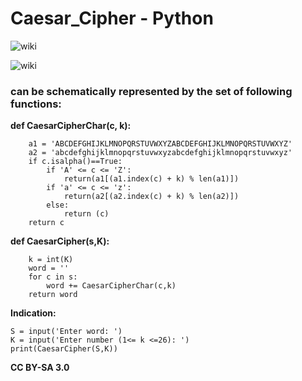 # Caesar_Cipher - Python

 ![wiki](https://upload.wikimedia.org/wikipedia/commons/4/4a/Caesar_cipher_left_shift_of_3.svg)

![wiki](https://en.m.wikipedia.org/wiki/Caesar_cipher)

### can be schematically represented by the set of following functions:

**def CaesarCipherChar(c, k):**
```
    a1 = 'ABCDEFGHIJKLMNOPQRSTUVWXYZABCDEFGHIJKLMNOPQRSTUVWXYZ'
    a2 = 'abcdefghijklmnopqrstuvwxyzabcdefghijklmnopqrstuvwxyz'
    if c.isalpha()==True:
        if 'A' <= c <= 'Z':
            return(a1[(a1.index(c) + k) % len(a1)])
        if 'a' <= c <= 'z':
            return(a2[(a2.index(c) + k) % len(a2)])
        else:
            return (c)
    return c 
```

**def CaesarCipher(s,K):**
```
    k = int(K)
    word = ''
    for c in s:
        word += CaesarCipherChar(c,k)
    return word
```

**Indication:**
```
S = input('Enter word: ')
K = input('Enter number (1<= k <=26): ')
print(CaesarCipher(S,K))

```
**CC BY-SA 3.0**
